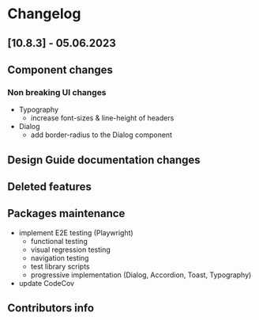 # Changelog

## [10.8.3] - 05.06.2023

## Component changes

### Non breaking UI changes

- Typography
  - increase font-sizes & line-height of headers
- Dialog
  - add border-radius to the Dialog component

## Design Guide documentation changes

## Deleted features

## Packages maintenance

- implement E2E testing (Playwright)
  - functional testing
  - visual regression testing
  - navigation testing
  - test library scripts
  - progressive implementation (Dialog, Accordion, Toast, Typography)
- update CodeCov

## Contributors info
